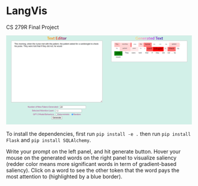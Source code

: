 # LangVis
CS 279R Final Project

![demo](demo_image.png)

To install the dependencies, first run `pip install -e .` then run `pip install Flask` and `pip install SQLAlchemy`.

Write your prompt on the left panel, and hit generate button. Hover your mouse on the generated words on the right panel to visualize saliency (redder color means more significant words in term of gradient-based saliency). Click on a word to see the other token that the word pays the most attention to (highlighted by a blue border).
